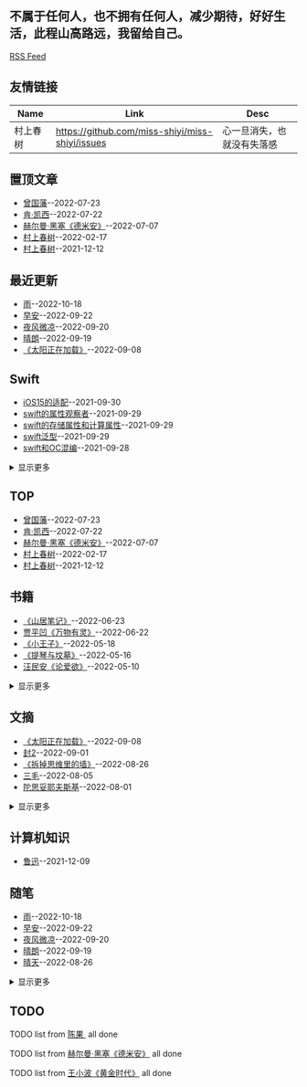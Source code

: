 ## 不属于任何人，也不拥有任何人，减少期待，好好生活，此程山高路远，我留给自己。 
[RSS Feed](https://raw.githubusercontent.com/miss-shiyi/miss-shiyi/master/feed.xml)
## 友情链接
| Name | Link | Desc | 
 | ---- | ---- | ---- |
| 村上春树 ​ | https://github.com/miss-shiyi/miss-shiyi/issues | 心一旦消失，也就没有失落感 |
## 置顶文章
- [曾国藩 ​](https://github.com/miss-shiyi/miss-shiyi/issues/177)--2022-07-23
- [肯·凯西  ​](https://github.com/miss-shiyi/miss-shiyi/issues/176)--2022-07-22
- [赫尔曼·黑塞《德米安》 ​](https://github.com/miss-shiyi/miss-shiyi/issues/174)--2022-07-07
- [村上春树 ​](https://github.com/miss-shiyi/miss-shiyi/issues/92)--2022-02-17
- [村上春树 ​](https://github.com/miss-shiyi/miss-shiyi/issues/43)--2021-12-12
## 最近更新
- [雨](https://github.com/miss-shiyi/miss-shiyi/issues/202)--2022-10-18
- [早安](https://github.com/miss-shiyi/miss-shiyi/issues/201)--2022-09-22
- [夜风微凉](https://github.com/miss-shiyi/miss-shiyi/issues/200)--2022-09-20
- [晴朗](https://github.com/miss-shiyi/miss-shiyi/issues/199)--2022-09-19
- [《太阳正在加载》 ​](https://github.com/miss-shiyi/miss-shiyi/issues/198)--2022-09-08
## Swift
- [iOS15的适配](https://github.com/miss-shiyi/miss-shiyi/issues/6)--2021-09-30
- [swift的属性观察者](https://github.com/miss-shiyi/miss-shiyi/issues/5)--2021-09-29
- [swift的存储属性和计算属性](https://github.com/miss-shiyi/miss-shiyi/issues/4)--2021-09-29
- [swift泛型](https://github.com/miss-shiyi/miss-shiyi/issues/3)--2021-09-29
- [swift和OC混编](https://github.com/miss-shiyi/miss-shiyi/issues/2)--2021-09-28
<details><summary>显示更多</summary>

- [Swift的析构](https://github.com/miss-shiyi/miss-shiyi/issues/1)--2021-09-27
</details>

## TOP
- [曾国藩 ​](https://github.com/miss-shiyi/miss-shiyi/issues/177)--2022-07-23
- [肯·凯西  ​](https://github.com/miss-shiyi/miss-shiyi/issues/176)--2022-07-22
- [赫尔曼·黑塞《德米安》 ​](https://github.com/miss-shiyi/miss-shiyi/issues/174)--2022-07-07
- [村上春树 ​](https://github.com/miss-shiyi/miss-shiyi/issues/92)--2022-02-17
- [村上春树 ​](https://github.com/miss-shiyi/miss-shiyi/issues/43)--2021-12-12
## 书籍
- [《山居笔记》](https://github.com/miss-shiyi/miss-shiyi/issues/168)--2022-06-23
- [贾平凹《万物有灵》](https://github.com/miss-shiyi/miss-shiyi/issues/167)--2022-06-22
- [《小王子》](https://github.com/miss-shiyi/miss-shiyi/issues/152)--2022-05-18
- [《提琴与坟墓》](https://github.com/miss-shiyi/miss-shiyi/issues/151)--2022-05-16
- [汪民安《论爱欲》](https://github.com/miss-shiyi/miss-shiyi/issues/147)--2022-05-10
<details><summary>显示更多</summary>

- [蔡澜《不如任性过生活》 ​](https://github.com/miss-shiyi/miss-shiyi/issues/135)--2022-04-13
- [狄更斯《远大前程》](https://github.com/miss-shiyi/miss-shiyi/issues/121)--2022-03-28
- [《王朔文集》王朔 ​](https://github.com/miss-shiyi/miss-shiyi/issues/120)--2022-03-26
- [《东京罪恶》 ​](https://github.com/miss-shiyi/miss-shiyi/issues/103)--2022-03-03
- [王朔《动物凶猛》 ​](https://github.com/miss-shiyi/miss-shiyi/issues/102)--2022-03-02
- [《色情》 （法）乔治·巴塔耶著](https://github.com/miss-shiyi/miss-shiyi/issues/101)--2022-03-01
- [南怀瑾先生《列子臆说》](https://github.com/miss-shiyi/miss-shiyi/issues/89)--2022-02-14
- [路遥《平凡的世界》](https://github.com/miss-shiyi/miss-shiyi/issues/88)--2022-02-13
- [侯孝贤《最好的时光》 ](https://github.com/miss-shiyi/miss-shiyi/issues/84)--2022-02-07
- [《我喜欢微风的颜色，来自你》 ​](https://github.com/miss-shiyi/miss-shiyi/issues/83)--2022-01-29
- [《人生不设限》](https://github.com/miss-shiyi/miss-shiyi/issues/76)--2022-01-23
- [《将饮茶》 ​](https://github.com/miss-shiyi/miss-shiyi/issues/74)--2022-01-20
- [《杀死一只知更鸟》](https://github.com/miss-shiyi/miss-shiyi/issues/65)--2022-01-08
- [《 愿有人陪你颠沛流离》](https://github.com/miss-shiyi/miss-shiyi/issues/57)--2021-12-31
- [《四川王和他的天下》](https://github.com/miss-shiyi/miss-shiyi/issues/56)--2021-12-29
- [查蒂•史密斯《白牙》](https://github.com/miss-shiyi/miss-shiyi/issues/49)--2021-12-19
- [《亲爱的三毛》 ​​​​](https://github.com/miss-shiyi/miss-shiyi/issues/47)--2021-12-17
- [《调寄生查子》 ​](https://github.com/miss-shiyi/miss-shiyi/issues/37)--2021-12-07
- [《围城》 ](https://github.com/miss-shiyi/miss-shiyi/issues/35)--2021-12-06
- [《傲慢与偏见》](https://github.com/miss-shiyi/miss-shiyi/issues/32)--2021-12-04
- [《亲爱的三毛》](https://github.com/miss-shiyi/miss-shiyi/issues/30)--2021-12-01
- [《荒原狼》](https://github.com/miss-shiyi/miss-shiyi/issues/29)--2021-12-01
- [《上海的金枝玉叶》](https://github.com/miss-shiyi/miss-shiyi/issues/28)--2021-11-30
</details>

## 文摘
- [《太阳正在加载》 ​](https://github.com/miss-shiyi/miss-shiyi/issues/198)--2022-09-08
- [封2](https://github.com/miss-shiyi/miss-shiyi/issues/197)--2022-09-01
- [《拆掉思维里的墙》](https://github.com/miss-shiyi/miss-shiyi/issues/195)--2022-08-26
- [三毛](https://github.com/miss-shiyi/miss-shiyi/issues/189)--2022-08-05
- [陀思妥耶夫斯基](https://github.com/miss-shiyi/miss-shiyi/issues/187)--2022-08-01
<details><summary>显示更多</summary>

- [不炫耀](https://github.com/miss-shiyi/miss-shiyi/issues/185)--2022-07-30
- [刘同](https://github.com/miss-shiyi/miss-shiyi/issues/184)--2022-07-28
- [保罗·柯艾略](https://github.com/miss-shiyi/miss-shiyi/issues/183)--2022-07-27
- [深爱](https://github.com/miss-shiyi/miss-shiyi/issues/182)--2022-07-27
- [周国平](https://github.com/miss-shiyi/miss-shiyi/issues/180)--2022-07-25
- [所有](https://github.com/miss-shiyi/miss-shiyi/issues/179)--2022-07-24
- [王小波《黄金时代》](https://github.com/miss-shiyi/miss-shiyi/issues/173)--2022-07-06
- [ 张子选 ​](https://github.com/miss-shiyi/miss-shiyi/issues/172)--2022-06-30
- [齐奥朗](https://github.com/miss-shiyi/miss-shiyi/issues/171)--2022-06-28
- [东野圭吾 ​](https://github.com/miss-shiyi/miss-shiyi/issues/170)--2022-06-28
- [白先勇《白先勇散文精编》 ](https://github.com/miss-shiyi/miss-shiyi/issues/169)--2022-06-24
- [亦舒 ​](https://github.com/miss-shiyi/miss-shiyi/issues/166)--2022-06-21
- [莫言《晚熟的人》 ​](https://github.com/miss-shiyi/miss-shiyi/issues/165)--2022-06-17
- [王小波](https://github.com/miss-shiyi/miss-shiyi/issues/164)--2022-06-15
- [约翰•威尔伍德](https://github.com/miss-shiyi/miss-shiyi/issues/163)--2022-06-14
- [莫言 ​](https://github.com/miss-shiyi/miss-shiyi/issues/162)--2022-06-13
- [村上春树《舞！舞！舞！》 ​](https://github.com/miss-shiyi/miss-shiyi/issues/160)--2022-06-11
- [村上春树](https://github.com/miss-shiyi/miss-shiyi/issues/159)--2022-06-10
- [王梆《贫穷的质感：王梆的英国观察》](https://github.com/miss-shiyi/miss-shiyi/issues/157)--2022-06-08
- [费尔南多·佩索阿](https://github.com/miss-shiyi/miss-shiyi/issues/156)--2022-06-02
- [村上春树](https://github.com/miss-shiyi/miss-shiyi/issues/155)--2022-05-28
- [周国平 ​](https://github.com/miss-shiyi/miss-shiyi/issues/153)--2022-05-20
- [纪伯伦 ​](https://github.com/miss-shiyi/miss-shiyi/issues/150)--2022-05-14
- [廖一梅 ​​​​](https://github.com/miss-shiyi/miss-shiyi/issues/149)--2022-05-14
- [余秋雨 ​](https://github.com/miss-shiyi/miss-shiyi/issues/148)--2022-05-12
- [钱钟书 《围城》 ​](https://github.com/miss-shiyi/miss-shiyi/issues/146)--2022-05-10
- [周国平《论幸福》](https://github.com/miss-shiyi/miss-shiyi/issues/145)--2022-05-09
- [《小王子》 ​](https://github.com/miss-shiyi/miss-shiyi/issues/144)--2022-05-08
- [书海沧生《十年一品温如言》](https://github.com/miss-shiyi/miss-shiyi/issues/143)--2022-05-06
- [梭罗 《瓦尔登湖》](https://github.com/miss-shiyi/miss-shiyi/issues/142)--2022-05-05
- [梁实秋](https://github.com/miss-shiyi/miss-shiyi/issues/141)--2022-04-25
- [鲁迅](https://github.com/miss-shiyi/miss-shiyi/issues/140)--2022-04-22
- [舒婷《大海》 ​](https://github.com/miss-shiyi/miss-shiyi/issues/139)--2022-04-21
- [人](https://github.com/miss-shiyi/miss-shiyi/issues/138)--2022-04-18
- [弘一大师〈李叔同〉](https://github.com/miss-shiyi/miss-shiyi/issues/137)--2022-04-14
- [杨绛 ​​​​](https://github.com/miss-shiyi/miss-shiyi/issues/136)--2022-04-14
- [稻盛和夫 ​​​](https://github.com/miss-shiyi/miss-shiyi/issues/134)--2022-04-12
- [木心《素履之往》 ​](https://github.com/miss-shiyi/miss-shiyi/issues/133)--2022-04-11
- [珍妮特·温森特《橘子不是唯一的水果》 ​](https://github.com/miss-shiyi/miss-shiyi/issues/132)--2022-04-09
- [史铁生《病隙碎笔》 ​](https://github.com/miss-shiyi/miss-shiyi/issues/131)--2022-04-07
- [苏芩 ](https://github.com/miss-shiyi/miss-shiyi/issues/130)--2022-04-07
- [蒋方舟 ​](https://github.com/miss-shiyi/miss-shiyi/issues/129)--2022-04-06
- [毕淑敏《爱怕什么》 ​](https://github.com/miss-shiyi/miss-shiyi/issues/128)--2022-04-05
- [张小娴 ​​​​](https://github.com/miss-shiyi/miss-shiyi/issues/127)--2022-04-02
- [七堇年《灯下尘》](https://github.com/miss-shiyi/miss-shiyi/issues/126)--2022-04-02
- [约翰•肖尔斯《许愿树》 ​](https://github.com/miss-shiyi/miss-shiyi/issues/125)--2022-04-01
- [林清玄](https://github.com/miss-shiyi/miss-shiyi/issues/124)--2022-03-31
- [林徽因 ​](https://github.com/miss-shiyi/miss-shiyi/issues/123)--2022-03-31
- [八月长安《你好，旧时光》](https://github.com/miss-shiyi/miss-shiyi/issues/122)--2022-03-30
- [莫言 ​​​](https://github.com/miss-shiyi/miss-shiyi/issues/119)--2022-03-24
- [汪曾祺《四方食事》 ​​​​](https://github.com/miss-shiyi/miss-shiyi/issues/118)--2022-03-23
- [席慕蓉《心灵的对比》](https://github.com/miss-shiyi/miss-shiyi/issues/117)--2022-03-22
- [王小波 ​](https://github.com/miss-shiyi/miss-shiyi/issues/116)--2022-03-20
- [老舍《四世同堂》 ​ ​​​](https://github.com/miss-shiyi/miss-shiyi/issues/115)--2022-03-17
- [ 托尔斯泰 ​](https://github.com/miss-shiyi/miss-shiyi/issues/114)--2022-03-17
- [卢思浩《愿有人陪你颠沛流离》](https://github.com/miss-shiyi/miss-shiyi/issues/113)--2022-03-16
- [苏芩](https://github.com/miss-shiyi/miss-shiyi/issues/112)--2022-03-15
- [伏尔泰](https://github.com/miss-shiyi/miss-shiyi/issues/111)--2022-03-14
- [佩索阿](https://github.com/miss-shiyi/miss-shiyi/issues/110)--2022-03-12
- [张爱玲](https://github.com/miss-shiyi/miss-shiyi/issues/109)--2022-03-12
- [毛姆 ](https://github.com/miss-shiyi/miss-shiyi/issues/108)--2022-03-11
- [海桑 ](https://github.com/miss-shiyi/miss-shiyi/issues/107)--2022-03-07
- [波伏娃](https://github.com/miss-shiyi/miss-shiyi/issues/106)--2022-03-07
- [罗曼·罗兰 ](https://github.com/miss-shiyi/miss-shiyi/issues/105)--2022-03-06
- [叔本华](https://github.com/miss-shiyi/miss-shiyi/issues/104)--2022-03-05
- [王朔《动物凶猛》 ​](https://github.com/miss-shiyi/miss-shiyi/issues/102)--2022-03-02
- [顾漫《微微一笑很倾城》 ​](https://github.com/miss-shiyi/miss-shiyi/issues/100)--2022-02-28
- [卡森・麦卡勒斯 《心是孤独的猎手》 ​](https://github.com/miss-shiyi/miss-shiyi/issues/99)--2022-02-27
- [苏芩 ​](https://github.com/miss-shiyi/miss-shiyi/issues/98)--2022-02-25
- [白先勇《白先勇散文精编》](https://github.com/miss-shiyi/miss-shiyi/issues/97)--2022-02-25
- [席慕蓉《初老》 ​](https://github.com/miss-shiyi/miss-shiyi/issues/96)--2022-02-24
- [村上春树 ​](https://github.com/miss-shiyi/miss-shiyi/issues/94)--2022-02-19
- [ 苏芩 ​](https://github.com/miss-shiyi/miss-shiyi/issues/93)--2022-02-18
- [村上春树 ​](https://github.com/miss-shiyi/miss-shiyi/issues/91)--2022-02-16
- [三毛](https://github.com/miss-shiyi/miss-shiyi/issues/87)--2022-02-10
- [毕淑敏 ​](https://github.com/miss-shiyi/miss-shiyi/issues/86)--2022-02-09
- [王尔德 ​​​](https://github.com/miss-shiyi/miss-shiyi/issues/85)--2022-02-08
- [培根](https://github.com/miss-shiyi/miss-shiyi/issues/82)--2022-01-26
- [赵翼 ​](https://github.com/miss-shiyi/miss-shiyi/issues/81)--2022-01-25
- [梁文道《我读》](https://github.com/miss-shiyi/miss-shiyi/issues/80)--2022-01-25
- [罗素](https://github.com/miss-shiyi/miss-shiyi/issues/79)--2022-01-24
- [村上春树](https://github.com/miss-shiyi/miss-shiyi/issues/78)--2022-01-24
- [约翰·列侬](https://github.com/miss-shiyi/miss-shiyi/issues/77)--2022-01-23
- [真正看清真相的人](https://github.com/miss-shiyi/miss-shiyi/issues/75)--2022-01-22
- [苏芩](https://github.com/miss-shiyi/miss-shiyi/issues/73)--2022-01-18
- [《杀死一只知更鸟》](https://github.com/miss-shiyi/miss-shiyi/issues/65)--2022-01-08
- [夏目漱石 ​](https://github.com/miss-shiyi/miss-shiyi/issues/63)--2022-01-07
- [富兰克林 ​](https://github.com/miss-shiyi/miss-shiyi/issues/62)--2022-01-05
- [苏芩 ​](https://github.com/miss-shiyi/miss-shiyi/issues/61)--2022-01-04
- [保罗·柯艾略](https://github.com/miss-shiyi/miss-shiyi/issues/60)--2022-01-03
- [王小波 ​](https://github.com/miss-shiyi/miss-shiyi/issues/59)--2022-01-01
- [《本性的回归》](https://github.com/miss-shiyi/miss-shiyi/issues/58)--2022-01-01
- [白落梅 ​](https://github.com/miss-shiyi/miss-shiyi/issues/55)--2021-12-28
- [李碧华 ​](https://github.com/miss-shiyi/miss-shiyi/issues/54)--2021-12-28
- [林语堂 ​](https://github.com/miss-shiyi/miss-shiyi/issues/53)--2021-12-27
- [稻盛和夫](https://github.com/miss-shiyi/miss-shiyi/issues/52)--2021-12-26
- [蒋勋 ​](https://github.com/miss-shiyi/miss-shiyi/issues/51)--2021-12-25
- [史铁生 ​​​​](https://github.com/miss-shiyi/miss-shiyi/issues/50)--2021-12-24
- [林徽因 ​](https://github.com/miss-shiyi/miss-shiyi/issues/48)--2021-12-17
- [郁达夫 ​​​​](https://github.com/miss-shiyi/miss-shiyi/issues/46)--2021-12-15
- [松浦弥太郎 ​](https://github.com/miss-shiyi/miss-shiyi/issues/45)--2021-12-14
- [杨绛 ​​​​](https://github.com/miss-shiyi/miss-shiyi/issues/44)--2021-12-13
- [辛夷坞 ​ ​​​​](https://github.com/miss-shiyi/miss-shiyi/issues/42)--2021-12-10
- [所有的情书都是荒谬的](https://github.com/miss-shiyi/miss-shiyi/issues/39)--2021-12-08
- [《幸福的另一种含义》](https://github.com/miss-shiyi/miss-shiyi/issues/38)--2021-12-07
- [稻盛和夫](https://github.com/miss-shiyi/miss-shiyi/issues/36)--2021-12-06
- [林清玄](https://github.com/miss-shiyi/miss-shiyi/issues/34)--2021-12-06
- [周国平 ​](https://github.com/miss-shiyi/miss-shiyi/issues/33)--2021-12-05
- [飞船降落](https://github.com/miss-shiyi/miss-shiyi/issues/31)--2021-12-03
- [汪曾祺 ​](https://github.com/miss-shiyi/miss-shiyi/issues/26)--2021-11-28
- [苏芩 ​](https://github.com/miss-shiyi/miss-shiyi/issues/25)--2021-11-27
- [稻盛和夫 ​](https://github.com/miss-shiyi/miss-shiyi/issues/24)--2021-11-26
- [花样](https://github.com/miss-shiyi/miss-shiyi/issues/23)--2021-11-24
- [总有一天](https://github.com/miss-shiyi/miss-shiyi/issues/22)--2021-11-23
- [成熟](https://github.com/miss-shiyi/miss-shiyi/issues/20)--2021-11-01
- [有缘再见](https://github.com/miss-shiyi/miss-shiyi/issues/19)--2021-10-29
- [我现在过的很好](https://github.com/miss-shiyi/miss-shiyi/issues/18)--2021-10-24
- [冬天应该是最适合谈恋爱的季节了吧](https://github.com/miss-shiyi/miss-shiyi/issues/17)--2021-10-19
- [冬天谈恋爱](https://github.com/miss-shiyi/miss-shiyi/issues/16)--2021-10-14
- [幸福，你也会有](https://github.com/miss-shiyi/miss-shiyi/issues/15)--2021-10-13
- [守不守的住自己的欲望](https://github.com/miss-shiyi/miss-shiyi/issues/14)--2021-10-11
- [相信爱情](https://github.com/miss-shiyi/miss-shiyi/issues/13)--2021-10-11
- [离别最是痛](https://github.com/miss-shiyi/miss-shiyi/issues/12)--2021-10-08
- [挺羡慕的](https://github.com/miss-shiyi/miss-shiyi/issues/11)--2021-10-07
- [讲三个故事](https://github.com/miss-shiyi/miss-shiyi/issues/10)--2021-10-04
- [亲密的感觉](https://github.com/miss-shiyi/miss-shiyi/issues/9)--2021-10-03
- [跟大家讲个故事](https://github.com/miss-shiyi/miss-shiyi/issues/8)--2021-10-01
- [当你真的做到了](https://github.com/miss-shiyi/miss-shiyi/issues/7)--2021-09-30
</details>

## 计算机知识
- [鲁迅 ​](https://github.com/miss-shiyi/miss-shiyi/issues/40)--2021-12-09
## 随笔
- [雨](https://github.com/miss-shiyi/miss-shiyi/issues/202)--2022-10-18
- [早安](https://github.com/miss-shiyi/miss-shiyi/issues/201)--2022-09-22
- [夜风微凉](https://github.com/miss-shiyi/miss-shiyi/issues/200)--2022-09-20
- [晴朗](https://github.com/miss-shiyi/miss-shiyi/issues/199)--2022-09-19
- [晴天](https://github.com/miss-shiyi/miss-shiyi/issues/194)--2022-08-26
<details><summary>显示更多</summary>

- [雨](https://github.com/miss-shiyi/miss-shiyi/issues/193)--2022-08-19
- [《旅客》](https://github.com/miss-shiyi/miss-shiyi/issues/192)--2022-08-11
- [雨](https://github.com/miss-shiyi/miss-shiyi/issues/191)--2022-08-10
- [《以自己喜欢的方式过一生》](https://github.com/miss-shiyi/miss-shiyi/issues/190)--2022-08-09
- [百年孤独](https://github.com/miss-shiyi/miss-shiyi/issues/188)--2022-08-03
- [破局](https://github.com/miss-shiyi/miss-shiyi/issues/186)--2022-07-31
- [天空](https://github.com/miss-shiyi/miss-shiyi/issues/181)--2022-07-26
- [《从事物的生命里》](https://github.com/miss-shiyi/miss-shiyi/issues/161)--2022-06-12
- [轻轻地](https://github.com/miss-shiyi/miss-shiyi/issues/158)--2022-06-09
- [一个人](https://github.com/miss-shiyi/miss-shiyi/issues/154)--2022-05-25
- [有着坚定方向的人](https://github.com/miss-shiyi/miss-shiyi/issues/95)--2022-02-23
- [戴佩妮《怎样》 ​](https://github.com/miss-shiyi/miss-shiyi/issues/90)--2022-02-15
- [你不能要求没有风暴的海洋。那不是海。是泥潭——毕淑敏](https://github.com/miss-shiyi/miss-shiyi/issues/72)--2022-01-18
- [《爱的艺术》 ](https://github.com/miss-shiyi/miss-shiyi/issues/71)--2022-01-17
- [生命](https://github.com/miss-shiyi/miss-shiyi/issues/70)--2022-01-16
- [做一个有才情的女子](https://github.com/miss-shiyi/miss-shiyi/issues/69)--2022-01-16
- [《生与死：明季士大夫的抉择》](https://github.com/miss-shiyi/miss-shiyi/issues/68)--2022-01-14
- [改变](https://github.com/miss-shiyi/miss-shiyi/issues/67)--2022-01-13
- [《蜂车追花粉》](https://github.com/miss-shiyi/miss-shiyi/issues/66)--2022-01-12
- [追求征服](https://github.com/miss-shiyi/miss-shiyi/issues/64)--2022-01-08
- [高中读书的时候](https://github.com/miss-shiyi/miss-shiyi/issues/41)--2021-12-09
- [《旧约·以赛亚书》 ​](https://github.com/miss-shiyi/miss-shiyi/issues/27)--2021-11-29
- [15个值得养成的好习惯](https://github.com/miss-shiyi/miss-shiyi/issues/21)--2021-11-05
- [成熟](https://github.com/miss-shiyi/miss-shiyi/issues/20)--2021-11-01
- [有缘再见](https://github.com/miss-shiyi/miss-shiyi/issues/19)--2021-10-29
- [我现在过的很好](https://github.com/miss-shiyi/miss-shiyi/issues/18)--2021-10-24
- [冬天应该是最适合谈恋爱的季节了吧](https://github.com/miss-shiyi/miss-shiyi/issues/17)--2021-10-19
- [冬天谈恋爱](https://github.com/miss-shiyi/miss-shiyi/issues/16)--2021-10-14
- [幸福，你也会有](https://github.com/miss-shiyi/miss-shiyi/issues/15)--2021-10-13
- [守不守的住自己的欲望](https://github.com/miss-shiyi/miss-shiyi/issues/14)--2021-10-11
- [相信爱情](https://github.com/miss-shiyi/miss-shiyi/issues/13)--2021-10-11
- [跟大家讲个故事](https://github.com/miss-shiyi/miss-shiyi/issues/8)--2021-10-01
</details>

## TODO
TODO list from [陈果 ​](https://github.com/miss-shiyi/miss-shiyi/issues/175) all done

TODO list from [赫尔曼·黑塞《德米安》 ​](https://github.com/miss-shiyi/miss-shiyi/issues/174) all done

TODO list from [王小波《黄金时代》](https://github.com/miss-shiyi/miss-shiyi/issues/173) all done

